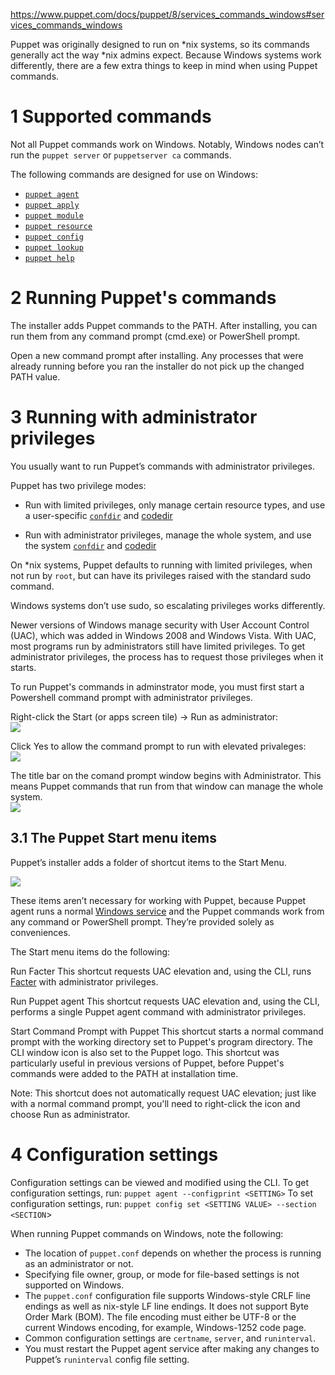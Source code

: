 
https://www.puppet.com/docs/puppet/8/services_commands_windows#services_commands_windows

Puppet was originally designed to run on *nix systems, so its commands generally act the way *nix admins expect. Because Windows systems work differently, there are a few extra things to keep in mind when using Puppet commands.

# 1 Supported commands

Not all Puppet commands work on Windows. Notably, Windows nodes can’t run the `puppet server` or `puppetserver ca` commands.

The following commands are designed for use on Windows:
- [`puppet agent`](https://www.puppet.com/docs/puppet/8/man/agent)
- [`puppet apply`](https://www.puppet.com/docs/puppet/8/man/apply)
- [`puppet module`](https://www.puppet.com/docs/puppet/8/man/module)
- [`puppet resource`](https://www.puppet.com/docs/puppet/8/man/resource)
- [`puppet config`](https://www.puppet.com/docs/puppet/8/man/config)
- [`puppet lookup`](https://www.puppet.com/docs/puppet/8/man/lookup)
- [`puppet help`](https://www.puppet.com/docs/puppet/8/man/help)
# 2 Running Puppet's commands

The installer adds Puppet commands to the PATH. After installing, you can run them from any command prompt (cmd.exe) or PowerShell prompt.

Open a new command prompt after installing. Any processes that were already running before you ran the installer do not pick up the changed PATH value.

# 3 Running with administrator privileges

You usually want to run Puppet’s commands with administrator privileges.

Puppet has two privilege modes:

- Run with limited privileges, only manage certain resource types, and use a user-specific [`confdir`](https://www.puppet.com/docs/puppet/8/dirs_confdir "Puppet’s confdir is the main directory for the Puppet configuration. It contains configuration files and the SSL data.") and [codedir](https://www.puppet.com/docs/puppet/8/dirs_codedir "The codedir is the main directory for Puppet code and data. It is used by the primary Puppet server and Puppet apply, but not by Puppet agent. It contains environments (which contain your manifests and modules) and a global modules directory for all environments.")
    
- Run with administrator privileges, manage the whole system, and use the system [`confdir`](https://www.puppet.com/docs/puppet/8/dirs_confdir "Puppet’s confdir is the main directory for the Puppet configuration. It contains configuration files and the SSL data.") and [codedir](https://www.puppet.com/docs/puppet/8/dirs_codedir "The codedir is the main directory for Puppet code and data. It is used by the primary Puppet server and Puppet apply, but not by Puppet agent. It contains environments (which contain your manifests and modules) and a global modules directory for all environments.")
    

On *nix systems, Puppet defaults to running with limited privileges, when not run by `root`, but can have its privileges raised with the standard sudo command.

Windows systems don’t use sudo, so escalating privileges works differently.

Newer versions of Windows manage security with User Account Control (UAC), which was added in Windows 2008 and Windows Vista. With UAC, most programs run by administrators still have limited privileges. To get administrator privileges, the process has to request those privileges when it starts.

To run Puppet's commands in adminstrator mode, you must first start a Powershell command prompt with administrator privileges.

Right-click the Start (or apps screen tile) -> Run as administrator:  
![](https://www.puppet.com/docs/puppet/8/run_as_admin.png)  

Click Yes to allow the command prompt to run with elevated privaleges:  
![](https://www.puppet.com/docs/puppet/8/uac.png)  

The title bar on the comand prompt window begins with Administrator. This means Puppet commands that run from that window can manage the whole system.  
![](https://www.puppet.com/docs/puppet/8/windows_administrator_prompt.png)  
## 3.1 The Puppet Start menu items

Puppet’s installer adds a folder of shortcut items to the Start Menu.

  
![](https://www.puppet.com/docs/puppet/8/start_menu.png)  

These items aren’t necessary for working with Puppet, because Puppet agent runs a normal [Windows service](https://www.puppet.com/docs/puppet/8/services_agent_windows#services_agent_windows "Puppet agent is the application that manages configurations on your nodes. It requires a Puppet primary server to fetch configuration catalogs.") and the Puppet commands work from any command or PowerShell prompt. They’re provided solely as conveniences.

The Start menu items do the following:

Run Facter
This shortcut requests UAC elevation and, using the CLI, runs [Facter](https://puppet.com/docs/facter/) with administrator privileges.

Run Puppet agent
This shortcut requests UAC elevation and, using the CLI, performs a single Puppet agent command with administrator privileges.

Start Command Prompt with Puppet
This shortcut starts a normal command prompt with the working directory set to Puppet's program directory. The CLI window icon is also set to the Puppet logo. This shortcut was particularly useful in previous versions of Puppet, before Puppet's commands were added to the PATH at installation time.

Note: This shortcut does not automatically request UAC elevation; just like with a normal command prompt, you'll need to right-click the icon and choose Run as administrator.

# 4 Configuration settings

Configuration settings can be viewed and modified using the CLI.
To get configuration settings, run: `puppet agent --configprint <SETTING>`
To set configuration settings, run: `puppet config set <SETTING VALUE> --section <SECTION`>

When running Puppet commands on Windows, note the following:
- The location of `puppet.conf` depends on whether the process is running as an administrator or not.
- Specifying file owner, group, or mode for file-based settings is not supported on Windows.
- The `puppet.conf` configuration file supports Windows-style CRLF line endings as well as nix-style LF line endings. It does not support Byte Order Mark (BOM). The file encoding must either be UTF-8 or the current Windows encoding, for example, Windows-1252 code page.
- Common configuration settings are `certname`, `server`, and `runinterval`.
- You must restart the Puppet agent service after making any changes to Puppet’s `runinterval` config file setting.
